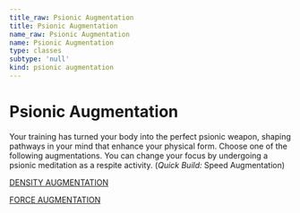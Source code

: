 ```yaml
---
title_raw: Psionic Augmentation
title: Psionic Augmentation
name_raw: Psionic Augmentation
name: Psionic Augmentation
type: classes
subtype: 'null'
kind: psionic augmentation
---
```


# Psionic Augmentation

Your training has turned your body into the perfect psionic weapon, shaping pathways in your mind that enhance your physical form. Choose one of the following augmentations. You can change your focus by undergoing a psionic meditation as a respite activity. (*Quick Build:* Speed Augmentation)

[DENSITY AUGMENTATION](./Density%20Augmentation.md)

[FORCE AUGMENTATION](./Force%20Augmentation/Force%20Augmentation.md)
